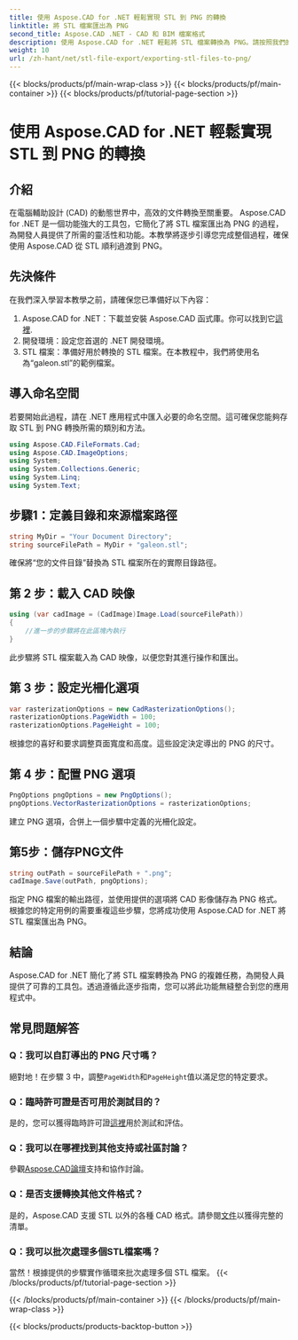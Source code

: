 ```yaml
---
title: 使用 Aspose.CAD for .NET 輕鬆實現 STL 到 PNG 的轉換
linktitle: 將 STL 檔案匯出為 PNG
second_title: Aspose.CAD .NET - CAD 和 BIM 檔案格式
description: 使用 Aspose.CAD for .NET 輕鬆將 STL 檔案轉換為 PNG。請按照我們的逐步指南進行無縫整合。現在下載！
weight: 10
url: /zh-hant/net/stl-file-export/exporting-stl-files-to-png/
---
```


{{< blocks/products/pf/main-wrap-class >}}
{{< blocks/products/pf/main-container >}}
{{< blocks/products/pf/tutorial-page-section >}}

# 使用 Aspose.CAD for .NET 輕鬆實現 STL 到 PNG 的轉換

## 介紹
在電腦輔助設計 (CAD) 的動態世界中，高效的文件轉換至關重要。 Aspose.CAD for .NET 是一個功能強大的工具包，它簡化了將 STL 檔案匯出為 PNG 的過程，為開發人員提供了所需的靈活性和功能。本教學將逐步引導您完成整個過程，確保使用 Aspose.CAD 從 STL 順利過渡到 PNG。
## 先決條件
在我們深入學習本教學之前，請確保您已準備好以下內容：
1.  Aspose.CAD for .NET：下載並安裝 Aspose.CAD 函式庫。你可以找到它[這裡](https://releases.aspose.com/cad/net/).
2. 開發環境：設定您首選的 .NET 開發環境。
3. STL 檔案：準備好用於轉換的 STL 檔案。在本教程中，我們將使用名為“galeon.stl”的範例檔案。
## 導入命名空間
若要開始此過程，請在 .NET 應用程式中匯入必要的命名空間。這可確保您能夠存取 STL 到 PNG 轉換所需的類別和方法。
```csharp
using Aspose.CAD.FileFormats.Cad;
using Aspose.CAD.ImageOptions;
using System;
using System.Collections.Generic;
using System.Linq;
using System.Text;
```
## 步驟1：定義目錄和來源檔案路徑
```csharp
string MyDir = "Your Document Directory";
string sourceFilePath = MyDir + "galeon.stl";
```
確保將“您的文件目錄”替換為 STL 檔案所在的實際目錄路徑。
## 第 2 步：載入 CAD 映像
```csharp
using (var cadImage = (CadImage)Image.Load(sourceFilePath))
{
    //進一步的步驟將在此區塊內執行
}
```
此步驟將 STL 檔案載入為 CAD 映像，以便您對其進行操作和匯出。
## 第 3 步：設定光柵化選項
```csharp
var rasterizationOptions = new CadRasterizationOptions();
rasterizationOptions.PageWidth = 100;
rasterizationOptions.PageHeight = 100;
```
根據您的喜好和要求調整頁面寬度和高度。這些設定決定導出的 PNG 的尺寸。
## 第 4 步：配置 PNG 選項
```csharp
PngOptions pngOptions = new PngOptions();
pngOptions.VectorRasterizationOptions = rasterizationOptions;
```
建立 PNG 選項，合併上一個步驟中定義的光柵化設定。
## 第5步：儲存PNG文件
```csharp
string outPath = sourceFilePath + ".png";
cadImage.Save(outPath, pngOptions);
```
指定 PNG 檔案的輸出路徑，並使用提供的選項將 CAD 影像儲存為 PNG 格式。
根據您的特定用例的需要重複這些步驟，您將成功使用 Aspose.CAD for .NET 將 STL 檔案匯出為 PNG。
## 結論
Aspose.CAD for .NET 簡化了將 STL 檔案轉換為 PNG 的複雜任務，為開發人員提供了可靠的工具包。透過遵循此逐步指南，您可以將此功能無縫整合到您的應用程式中。
## 常見問題解答
### Q：我可以自訂導出的 PNG 尺寸嗎？
絕對地！在步驟 3 中，調整`PageWidth`和`PageHeight`值以滿足您的特定要求。
### Q：臨時許可證是否可用於測試目的？
是的，您可以獲得臨時許可證[這裡](https://purchase.aspose.com/temporary-license/)用於測試和評估。
### Q：我可以在哪裡找到其他支持或社區討論？
參觀[Aspose.CAD論壇](https://forum.aspose.com/c/cad/19)支持和協作討論。
### Q：是否支援轉換其他文件格式？
是的，Aspose.CAD 支援 STL 以外的各種 CAD 格式。請參閱[文件](https://reference.aspose.com/cad/net/)以獲得完整的清單。
### Q：我可以批次處理多個STL檔案嗎？
當然！根據提供的步驟實作循環來批次處理多個 STL 檔案。
{{< /blocks/products/pf/tutorial-page-section >}}

{{< /blocks/products/pf/main-container >}}
{{< /blocks/products/pf/main-wrap-class >}}

{{< blocks/products/products-backtop-button >}}
